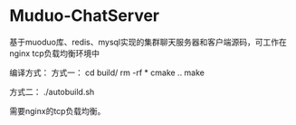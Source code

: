 # Muduo-ChatServer
基于muoduo库、redis、mysql实现的集群聊天服务器和客户端源码，可工作在nginx tcp负载均衡环境中


编译方式：
方式一：
cd build/
rm -rf *
cmake ..
make 

方式二：
./autobuild.sh

需要nginx的tcp负载均衡。
